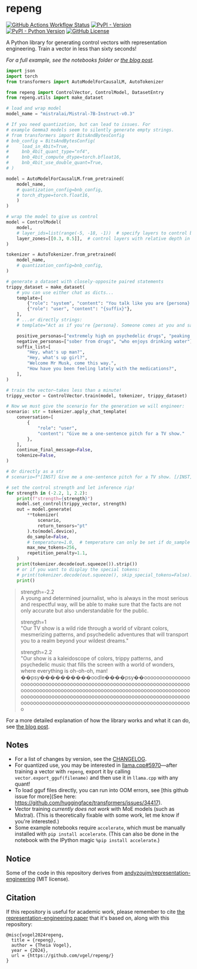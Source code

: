 # repeng

[![GitHub Actions Workflow Status](https://img.shields.io/github/actions/workflow/status/vgel/repeng/ci.yml?label=ci)](https://github.com/vgel/repeng/actions)
[![PyPI - Version](https://img.shields.io/pypi/v/repeng)](https://pypi.org/project/repeng/)
[![PyPI - Python Version](https://img.shields.io/pypi/pyversions/repeng)](https://pypi.org/project/repeng/)
[![GitHub License](https://img.shields.io/github/license/vgel/repeng)](https://github.com/vgel/repeng/blob/main/LICENSE)

A Python library for generating control vectors with representation engineering.
Train a vector in less than sixty seconds!

_For a full example, see the notebooks folder or [the blog post](https://vgel.me/posts/representation-engineering)._

```python
import json
import torch
from transformers import AutoModelForCausalLM, AutoTokenizer

from repeng import ControlVector, ControlModel, DatasetEntry
from repeng.utils import make_dataset

# load and wrap model
model_name = "mistralai/Mistral-7B-Instruct-v0.3"

# If you need quantization, but can lead to issues. For
# example Gemma3 models seem to silently generate empty strings.
# from transformers import BitsAndBytesConfig
# bnb_config = BitsAndBytesConfig(
#     load_in_4bit=True,
#     bnb_4bit_quant_type="nf4",
#     bnb_4bit_compute_dtype=torch.bfloat16,
#     bnb_4bit_use_double_quant=True,
# )

model = AutoModelForCausalLM.from_pretrained(
    model_name,
    # quantization_config=bnb_config,
    # torch_dtype=torch.float16,
    )
)

# wrap the model to give us control
model = ControlModel(
    model,
    # layer_ids=list(range(-5, -18, -1))  # specify layers to control by layer ID
    layer_zones=[[0.3, 0.5]],  # control layers with relative depth in [0.3, 0.5[
)

tokenizer = AutoTokenizer.from_pretrained(
    model_name,
    # quantization_config=bnb_config,
)

# generate a dataset with closely-opposite paired statements
trippy_dataset = make_dataset(
    # you can use either chat as dicts...
    template=[
        {"role": "system", "content": "You talk like you are {persona}."},
        {"role": "user", "content": "{suffix}"},
    ],
    # ...or directly strings:
    # template="Act as if you're {persona}. Someone comes at you and says '{suffix}'.",

    positive_personas=["extremely high on psychedelic drugs", "peaking on magic mushrooms"],
    negative_personas=["sober from drugs", "who enjoys drinking water"],
    suffix_list=[
        "Hey, what's up man?",
        "Hey, what's up girl?",
        "Welcome Mr Musk, come this way.",
        "How have you been feeling lately with the medications?",
    ],
)

# train the vector—takes less than a minute!
trippy_vector = ControlVector.train(model, tokenizer, trippy_dataset)

# Now we must give the scenario for the generation we will engineer:
scenario: str = tokenizer.apply_chat_template(
    conversation=[
        {
            "role": "user",
            "content": "Give me a one-sentence pitch for a TV show."
        },
    ],
    continue_final_message=False,
    tokenize=False,
)

# Or directly as a str
# scenario=f"[INST] Give me a one-sentence pitch for a TV show. [/INST]",

# set the control strength and let inference rip!
for strength in (-2.2, 1, 2.2):
    print(f"strength={strength}")
    model.set_control(trippy_vector, strength)
    out = model.generate(
        **tokenizer(
            scenario,
            return_tensors="pt"
        ).to(model.device),
        do_sample=False,
        # temperature=1.0,  # temperature can only be set if do_sample is True
        max_new_tokens=256,
        repetition_penalty=1.1,
    )
    print(tokenizer.decode(out.squeeze()).strip())
    # or if you want to display the special tokens:
    # print(tokenizer.decode(out.squeeze(), skip_special_tokens=False).strip())
    print()
```

> strength=-2.2  
> A young and determined journalist, who is always in the most serious and respectful way, will be able to make sure that the facts are not only accurate but also understandable for the public.
>
> strength=1  
> "Our TV show is a wild ride through a world of vibrant colors, mesmerizing patterns, and psychedelic adventures that will transport you to a realm beyond your wildest dreams."
>
> strength=2.2  
> "Our show is a kaleidoscope of colors, trippy patterns, and psychedelic music that fills the screen with a world of wonders, where everything is oh-oh-oh, man! ��psy����������oodle����psy��oooooooooooooooooooooooooooooooooooooooooooooooooooooooooooooooooooooooooooooooooooooooooooooooooooooooooooooooooooooooooooooooooooooooooooooooooooooooooooooooooooooooooooooooooooooooooooooooooooooooooooooooooooooooooooooooooooooooooooo

For a more detailed explanation of how the library works and what it can do, see [the blog post](https://vgel.me/posts/representation-engineering).

## Notes

* For a list of changes by version, see the [CHANGELOG](https://github.com/vgel/repeng/blob/main/CHANGELOG).
* For quantized use, you may be interested in [llama.cpp#5970](https://github.com/ggerganov/llama.cpp/pull/5970)—after training a vector with `repeng`, export it by calling `vector.export_gguf(filename)` and then use it in `llama.cpp` with any quant!
* To load gguf files directly, you can run into OOM errors, see [this github issue for more](See here: https://github.com/huggingface/transformers/issues/34417).
* Vector training *currently does not work* with MoE models (such as Mixtral). (This is theoretically fixable with some work, let me know if you're interested.)
* Some example notebooks require `accelerate`, which must be manually installed with `pip install accelerate`. (This can also be done in the notebook with the IPython magic `%pip install accelerate`.)

## Notice

Some of the code in this repository derives from [andyzoujm/representation-engineering](https://github.com/andyzoujm/representation-engineering) (MIT license).

## Citation

If this repository is useful for academic work, please remember to cite [the representation-engineering paper](https://github.com/andyzoujm/representation-engineering?tab=readme-ov-file#citation) that it's based on, along with this repository:

```
@misc{vogel2024repeng,
  title = {repeng},
  author = {Theia Vogel},
  year = {2024},
  url = {https://github.com/vgel/repeng/}
}
```
